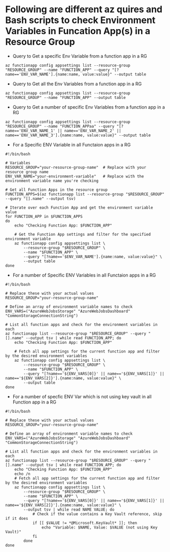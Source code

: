 # Following are different az quires and Bash scripts to check Environment Variables in Funcation App(s) in a Resource Group
 
- Query to Get a specific Env Variable from a function app in a RG

```
az functionapp config appsettings list --resource-group "RESOURCE_GROUP" --name "FUNCTION_APP" --query "[?name=='ENV_VAR_NAME'].{name:name, value:value}" --output table
```

- Query to Get all the Env Variables from a function app in a RG

```
az functionapp config appsettings list --resource-group "RESOURCE_GROUP" --name "FUNCTION_APP" --output table
```

- Query to Get a number of specific Env Variables from a function app in a RG

```
az functionapp config appsettings list --resource-group "RESOURCE_GROUP" --name "FUNCTION_APPaa" --query "[?name=='ENV_VAR_NAME_1' || name=='ENV_VAR_NAME_2' || name=='ENV_VAR_NAME_3'].{name:name, value:value}" --output table
```

- For a Specific ENV Variable in all Functaion apps in a RG

```
#!/bin/bash

# Variables
RESOURCE_GROUP="your-resource-group-name"  # Replace with your resource group name
ENV_VAR_NAME="your-environment-variable"   # Replace with the environment variable name you're checking

# Get all Function Apps in the resource group
FUNCTION_APPS=$(az functionapp list --resource-group "$RESOURCE_GROUP" --query "[].name" --output tsv)

# Iterate over each Function App and get the environment variable value
for FUNCTION_APP in $FUNCTION_APPS
do
    echo "Checking Function App: $FUNCTION_APP"
    
    # Get the Function App settings and filter for the specified environment variable
    az functionapp config appsettings list \
        --resource-group "$RESOURCE_GROUP" \
        --name "$FUNCTION_APP" \
        --query "[?name=='$ENV_VAR_NAME'].{name:name, value:value}" \
        --output table
done
```

- For a number of Specific ENV Variables in all Functaion apps in a RG

```
#!/bin/bash

# Replace these with your actual values
RESOURCE_GROUP="your-resource-group-name"

# Define an array of environment variable names to check
ENV_VARS=("AzureWebJobsStorage" "AzureWebJobsDashboard" "CommonStorageConnectionString")

# List all function apps and check for the environment variables in each
az functionapp list --resource-group "$RESOURCE_GROUP" --query "[].name" --output tsv | while read FUNCTION_APP; do
    echo "Checking Function App: $FUNCTION_APP"
    
    # Fetch all app settings for the current function app and filter by the desired environment variables
    az functionapp config appsettings list \
        --resource-group "$RESOURCE_GROUP" \
        --name "$FUNCTION_APP" \
        --query "[?name=='${ENV_VARS[0]}' || name=='${ENV_VARS[1]}' || name=='${ENV_VARS[2]}'].{name:name, value:value}" \
        --output table
done
```

- For a number of specfic ENV Var which is not using key vault in all Function app in a RG

```
#!/bin/bash

# Replace these with your actual values
RESOURCE_GROUP="your-resource-group-name"

# Define an array of environment variable names to check
ENV_VARS=("AzureWebJobsStorage" "AzureWebJobsDashboard" "CommonStorageConnectionString")

# List all function apps and check for the environment variables in each
az functionapp list --resource-group "$RESOURCE_GROUP" --query "[].name" --output tsv | while read FUNCTION_APP; do
    echo "Checking Function App: $FUNCTION_APP"
    echo /n
    # Fetch all app settings for the current function app and filter by the desired environment variables
    az functionapp config appsettings list \
        --resource-group "$RESOURCE_GROUP" \
        --name "$FUNCTION_APP" \
        --query "[?name=='${ENV_VARS[0]}' || name=='${ENV_VARS[1]}' || name=='${ENV_VARS[2]}'].{name:name, value:value}" \
        --output tsv | while read NAME VALUE; do
            # Check if the value contains a Key Vault reference, skip if it does
            if [[ $VALUE != *@Microsoft.KeyVault* ]]; then
                echo "Variable: $NAME, Value: $VALUE (not using Key Vault)"
            fi
        done
done
```
